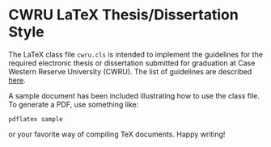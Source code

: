 CWRU LaTeX Thesis/Dissertation Style
====================================

The LaTeX class file `cwru.cls` is intended to implement the
guidelines for the required electronic thesis or dissertation
submitted for graduation at Case Western Reserve University (CWRU).
The list of guidelines are described
[here](http://gradstudies.case.edu/current/etd/guidelines.html).

A sample document has been included illustrating how to use the class
file. To generate a PDF, use something like:

    pdflatex sample

or your favorite way of compiling TeX documents. Happy writing!
